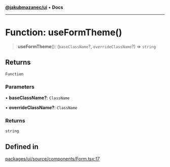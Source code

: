[**@jakubmazanec/ui**](../README.md) • **Docs**

---

# Function: useFormTheme()

> **useFormTheme**(): (`baseClassName`?, `overrideClassName`?) => `string`

## Returns

`Function`

### Parameters

• **baseClassName?**: `ClassName`

• **overrideClassName?**: `ClassName`

### Returns

`string`

## Defined in

[packages/ui/source/components/Form.tsx:17](https://github.com/jakubmazanec/tools/blob/3137813ef46c72d3c081751f960a2aa2c61ad567/packages/ui/source/components/Form.tsx#L17)
